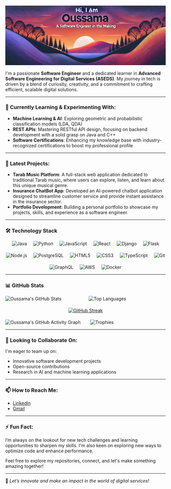 ![Banner](https://github.com/Oussama-OUZAKRI/Oussama-OUZAKRI/blob/main/banner.jpg)

I'm a passionate **Software Engineer** and a dedicated learner in **Advanced Software Engineering for Digital Services (ASEDS)**. My journey in tech is driven by a blend of curiosity, creativity, and a commitment to crafting efficient, scalable digital solutions.

---

### 🌱 Currently Learning & Experimenting With:
- **Machine Learning & AI**: Exploring geometric and probabilistic classification models (LDA, QDA)
- **REST APIs**: Mastering RESTful API design, focusing on backend development with a solid grasp on Java and C++
- **Software Certifications**: Enhancing my knowledge base with industry-recognized certifications to boost my professional profile

---

### 🔭 Latest Projects:
- **Tarab Music Platform**: A full-stack web application dedicated to traditional Tarab music, where users can explore, listen, and learn about this unique musical genre.
- **Insurance ChatBot App**: Developed an AI-powered chatbot application designed to streamline customer service and provide instant assistance in the insurance sector.
- **Portfolio Development**: Building a personal portfolio to showcase my projects, skills, and experience as a software engineer.

---

### 🛠 Technology Stack  

<div style="display: flex; justify-content: center; flex-wrap: wrap; gap: 20px;">  

  <img src="https://img.shields.io/badge/Java-ED8B00?style=for-the-badge&logo=java&logoColor=white" alt="Java" />  
  <img src="https://img.shields.io/badge/Python-3776AB?style=for-the-badge&logo=python&logoColor=white" alt="Python" />  
  <img src="https://img.shields.io/badge/JavaScript-F7DF1E?style=for-the-badge&logo=javascript&logoColor=black" alt="JavaScript" />  
  <img src="https://img.shields.io/badge/React-20232A?style=for-the-badge&logo=react&logoColor=61DAFB" alt="React" />  
  <img src="https://img.shields.io/badge/Django-092E20?style=for-the-badge&logo=django&logoColor=white" alt="Django" />  
  <img src="https://img.shields.io/badge/Flask-000000?style=for-the-badge&logo=flask&logoColor=white" alt="Flask" />  
  <img src="https://img.shields.io/badge/Node.js-339933?style=for-the-badge&logo=node.js&logoColor=white" alt="Node.js" />  
  <img src="https://img.shields.io/badge/PostgreSQL-4169E1?style=for-the-badge&logo=postgresql&logoColor=white" alt="PostgreSQL" />  
  <img src="https://img.shields.io/badge/HTML5-E34F26?style=for-the-badge&logo=html5&logoColor=white" alt="HTML5" />  
  <img src="https://img.shields.io/badge/CSS3-1572B6?style=for-the-badge&logo=css3&logoColor=white" alt="CSS3" />  
  <img src="https://img.shields.io/badge/TypeScript-007ACC?style=for-the-badge&logo=typescript&logoColor=white" alt="TypeScript" />  
  <img src="https://img.shields.io/badge/Git-F05032?style=for-the-badge&logo=git&logoColor=white" alt="Git" />  
  <img src="https://img.shields.io/badge/GraphQL-E10098?style=for-the-badge&logo=graphql&logoColor=white" alt="GraphQL" />  
  <img src="https://img.shields.io/badge/AWS-232F3E?style=for-the-badge&logo=amazonaws&logoColor=white" alt="AWS" />  
  <img src="https://img.shields.io/badge/Docker-2496ED?style=for-the-badge&logo=docker&logoColor=white" alt="Docker" />  

</div>

---  

### 📊 GitHub Stats  

<div style="display: flex; flex-direction: row; justify-content: space-between; align-items: stretch; gap: 20px; width: 100%;">

  <div style="flex: 1; display: flex; justify-content: center; align-items: center;">
    <img src="https://github-readme-stats.vercel.app/api?username=Oussama-OUZAKRI&show_icons=true&bg_color=30,e96443,904e95&title_color=fff&text_color=fff" alt="Oussama's GitHub Stats" style="max-height: 200px; width: 100%;" />  
  </div>
  
  <div style="flex: 1; display: flex; justify-content: center; align-items: center;">
    <img src="https://github-readme-stats.vercel.app/api/top-langs/?username=Oussama-OUZAKRI&layout=compact&bg_color=30,e96443,904e95&title_color=fff&text_color=fff" alt="Top Languages" style="max-height: 200px; width: 100%;" />  
  </div>

</div>

<div style="display: flex; justify-content: center; margin: 20px 0;">
  <a href="https://git.io/streak-stats">
    <img src="https://github-readme-streak-stats.herokuapp.com/?user=Oussama-OUZAKRI" alt="GitHub Streak" />
  </a>
</div>

<div style="display: flex; flex-direction: row; justify-content: space-between; align-items: stretch; gap: 20px; margin-top: 20px;">  
  <div style="flex: 1; display: flex; justify-content: center; align-items: center;">
    <img src="https://github-readme-activity-graph.vercel.app/graph?username=Oussama-OUZAKRI&theme=github" alt="Oussama's GitHub Activity Graph" style="max-height: 200px; width: 100%;" />
  </div>

  <div style="flex: 1; display: flex; justify-content: center; align-items: center;">
    <img src="https://github-profile-trophy.vercel.app/?username=Oussama-OUZAKRI&theme=onedark" alt="Trophies" style="max-height: 200px; width: 100%; margin: 0 5px" />
  </div>
</div>


---

### 👯 Looking to Collaborate On:
I'm eager to team up on:
- Innovative software development projects
- Open-source contributions
- Research in AI and machine learning applications

---

### 📫 How to Reach Me:
- [LinkedIn](https://www.linkedin.com/in/oussama-ouzakri-44ab322a5/)
- [Gmail](oussamaouzakri@gmail.com)

---

### ⚡ Fun Fact:
I’m always on the lookout for new tech challenges and learning opportunities to sharpen my skills. I'm also keen on exploring new ways to optimize code and enhance performance.

Feel free to explore my repositories, connect, and let's make something amazing together!

---

🚀 _Let’s innovate and make an impact in the world of digital services!_
